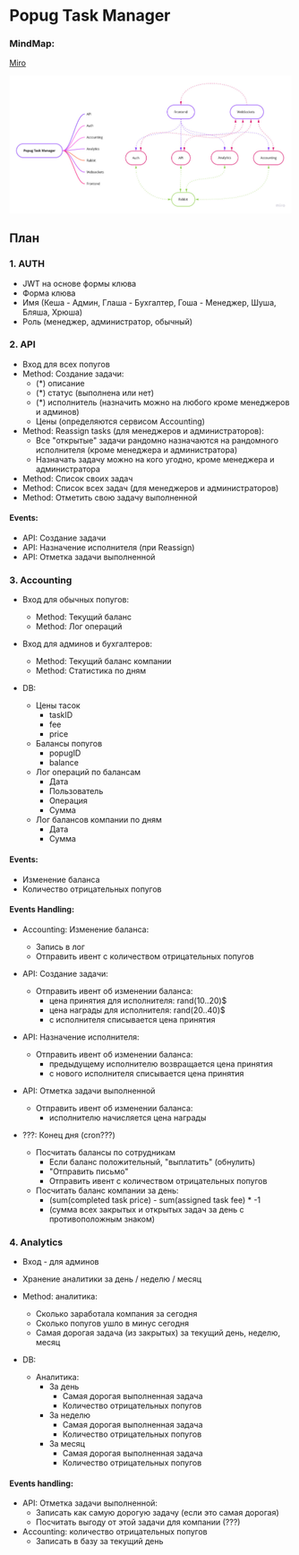 # Popug Task Manager

### MindMap:
[Miro](https://miro.com/app/board/uXjVPVXM5Yk=/?share_link_id=879903306597)

![](ptm.jpg)

## План

### 1. AUTH
- JWT на основе формы клюва
- Форма клюва
- Имя (Кеша - Админ, Глаша - Бухгалтер, Гоша - Менеджер, Шуша, Бляша, Хрюша)
- Роль (менеджер, администратор, обычный)

### 2. API
- Вход для всех попугов
- Method: Создание задачи:
  - (*) описание
  - (*) статус (выполнена или нет)
  - (*) исполнитель (назначить можно на любого кроме менеджеров и админов)
  - Цены (определяются сервисом Accounting)
- Method: Reassign tasks (для менеджеров и администраторов):
  - Все "открытые" задачи рандомно назначаются на рандомного исполнителя (кроме менеджера и администратора)
  - Назначать задачу можно на кого угодно, кроме менеджера и администратора
- Method: Список своих задач
- Method: Список всех задач (для менеджеров и администраторов)
- Method: Отметить свою задачу выполненной

#### Events:
- API: Создание задачи
- API: Назначение исполнителя (при Reassign)
- API: Отметка задачи выполненной

### 3. Accounting

- Вход для обычных попугов:
  - Method: Текущий баланс
  - Method: Лог операций


- Вход для админов и бухгалтеров:
  - Method: Текущий баланс компании
  - Method: Статистика по дням


- DB:
  - Цены тасок
    - taskID
    - fee
    - price
  - Балансы попугов
    - popugID
    - balance
  - Лог операций по балансам
    - Дата
    - Пользователь
    - Операция
    - Сумма
  - Лог балансов компании по дням
    - Дата
    - Сумма

#### Events:
- Изменение баланса
- Количество отрицательных попугов

#### Events Handling:
- Accounting: Изменение баланса:
  - Запись в лог
  - Отправить ивент с количеством отрицательных попугов

- API: Создание задачи:
  - Отправить ивент об изменении баланса:
    - цена принятия для исполнителя: rand(10..20)$
    - цена награды для исполнителя: rand(20..40)$
    - с исполнителя списывается цена принятия

- API: Назначение исполнителя:
  - Отправить ивент об изменении баланса:
    - предыдущему исполнителю возвращается цена принятия
    - с нового исполнителя списывается цена принятия

- API: Отметка задачи выполненной
  - Отправить ивент об изменении баланса:
    - исполнителю начисляется цена награды

- ???: Конец дня (cron???)
  - Посчитать балансы по сотрудникам
    - Если баланс положительный, "выплатить" (обнулить)
    - "Отправить письмо"
    - Отправить ивент с количеством отрицательных попугов
  - Посчитать баланс компании за день:
    - (sum(completed task price) - sum(assigned task fee) * -1
    - (сумма всех закрытых и открытых задач за день с противоположным знаком)

### 4. Analytics

- Вход - для админов
- Хранение аналитики за день / неделю / месяц
- Method: аналитика:
  - Сколько заработала компания за сегодня
  - Сколько попугов ушло в минус сегодня
  - Самая дорогая задача (из закрытых) за текущий день, неделю, месяц

- DB:
  - Аналитика:
    - За день
      - Самая дорогая выполненная задача
      - Количество отрицательных попугов
    - За неделю
      - Самая дорогая выполненная задача
      - Количество отрицательных попугов
    - За месяц
      - Самая дорогая выполненная задача
      - Количество отрицательных попугов

#### Events handling:
- API: Отметка задачи выполненной:
  - Записать как самую дорогую задачу (если это самая дорогая)
  - Посчитать выгоду от этой задачи для компании (???)
- Accounting: количество отрицательных попугов
  - Записать в базу за текущий день
